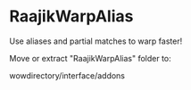 # RaajikWarpAlias
 Use aliases and partial matches to warp faster!

 Move or extract "RaajikWarpAlias" folder to:
 
 wowdirectory/interface/addons

